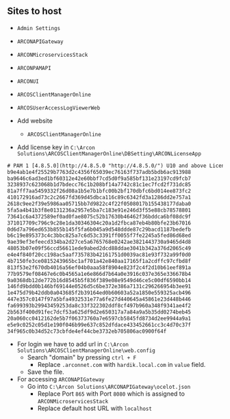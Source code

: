 ## Sites to host
* `Admin Settings`
* `ARCONAPIGateway`
* `ARCONMicroservicesStack`
* `ARCONPAMAPI`
* `ARCONUI`
* `ARCOSClientManagerOnline`
* `ARCOSUserAccessLogViewerWeb`


* Add website
	* `ARCOSClientManagerOnline`







* Add license key in `C:\Arcon Solutions\ARCOSClientManagerOnline\DBSetting\ARCONLicenseApp`
```txt
# PAM 1 [4.8.5.0](http://4.8.5.0 "http://4.8.5.0/") U10 and above License (id: 1744631475774)  
b9e4ab1e4f25529b7763d2c4356f65039ec76163f737adb5bdb6ac913988  
ba9646c6ad3ed1bf60312e42e60bbf7cd5d0f9a585bf131e23197cd9fcb7  
3238937c623068b1d7bdecc76c1b208bf14a7742c81c1ec7fcd2f731dc85  
81a7ff7aa5459332f26d08a1b5e7b1bfc00b2bf170dbfc6bd014ee873fc2  
410172916ad73c2c2667fd369d45dbca116c89c6342fd3a1286dd2e757a1  
2618c9ee2f39e5986aa05715bb7d9822c4f22f0508017b155438177daba0  
5fa5a4b41b3f8e0131236a2957e5ba7c183e91e246d3f55e88cb78578801  
73641c6a4372589ef0ad0fae8075c52b17630b46462f36bddca6bf08dc9f  
371017709c796c9c28e1da30346304c20a1d2fbca87eb4b80bfe23b67016  
0d6d7a796ed653b855b145f5fa6b045a9d548ddde87c29bacd1187bedefb  
b6c19e895373c4c3bbc825a7c6d53c3391ff0055f7fe2245a5fed86d68ed  
9ae39ef3efeecd334ba2d27ce5a6765768e0242ae3821443730a9465d4d8  
48053b07e09f56ccd56611ede9abed2dcd88ddae3041b342a376d2065c49  
e4e4f840f20cc198ac5aaf735783b42161751d0039ac81e93f732a99f0d0  
4b7150fe3ce0815243965bc1af701a42e840aa17165f1a2cdffc97cfbd8f  
813f53e2f670db4016a56ef04b0aaa58f8904e823f2c4f2d10b61eef891a  
77b9579ef08467e6c0b4565a1e6e866d7b64a0e3916c037e365e336678b4  
9a0368db12de772b16d8545b5f836f389e08e9549d46ce5c00df6590bb14  
146fd9bdd0b146bf69144e0526d5c6be372e386a7131c296266954b3ee91  
1e475d79b42ddb0a043685f2b39164ed0b60603a52a1850e559325acb496  
447e357c0147f97a5bfa4932531e77a6fe27d440645a45861e23d448b446  
fa699393b29943459253da8c33f322302ddf8cf497b960a348f9341ae4f2  
2b563f400d91fec7dcf53a625df9d2e650317a7a84a9a5b35dd0274beb45  
20a060cc0412162de5b7f06373760a7e6597cb5845fd8734d2ee9944a9a1  
e5e9c0252c05d1e190f046b99e637c852dfdace433452661cc3c4d70c37f  
34f965c0b34d52c73cbfde4ef44cbe3732eb705806ac0900f64f
```

* For login we have to add url in `C:\Arcon Solutions\ARCOSClientManagerOnline\web.config`
	* Search "domain" by pressing `ctrl + F`
		* Replace `.arconnet.com` with `hardik.local.com` in `value` field.
	* Save the file.
* For accessing `ARCONAPIGateway`
	* Go into `C:\Arcon Solutions\ARCONAPIGateway\ocelot.json`
		* Replace Port `865` with Port `8080` which is assigned to `ARCONMicroservicesStack`
		* Replace default host URL with `localhost` 